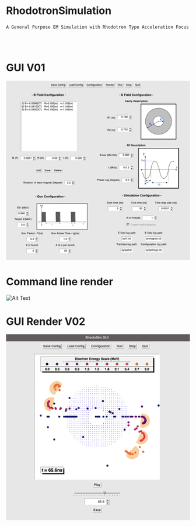 # RhodotronSimulation
    A General Purpose EM Simulation with Rhodotron Type Acceleration Focus 
</br>
</br>

# GUI V01
![Alt Text](https://github.com/mfurkaner/RhodotronSimulation/blob/main/resources/RhodoSim_GUI_V02.png)

# Command line render
![Alt Text](https://github.com/mfurkaner/RhodotronSimulation/blob/main/resources/gifs/5bunch_5nsPeriod.gif)

# GUI Render V02
![Alt Text](https://github.com/mfurkaner/RhodotronSimulation/blob/main/resources/RhodoSim_GUI_RenderFrame_V02.png)
